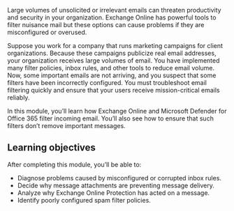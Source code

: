 Large volumes of unsolicited or irrelevant emails can threaten productivity and security in your organization. Exchange Online has powerful tools to filter nuisance mail but these options can cause problems if they are misconfigured or overused.

Suppose you work for a company that runs marketing campaigns for client organizations. Because these campaigns publicize real email addresses, your organization receives large volumes of email. You have implemented many filter policies, inbox rules, and other tools to reduce email volume. Now, some important emails are not arriving, and you suspect that some filters have been incorrectly configured. You must troubleshoot email filtering quickly and ensure that your users receive mission-critical emails reliably.

In this module, you’ll learn how Exchange Online and Microsoft Defender for Office 365 filter incoming email. You’ll also see how to ensure that such filters don’t remove important messages.

## Learning objectives

After completing this module, you’ll be able to:

- Diagnose problems caused by misconfigured or corrupted inbox rules.
- Decide why message attachments are preventing message delivery.
- Analyze why Exchange Online Protection has acted on a message.
- Identify poorly configured spam filter policies.
